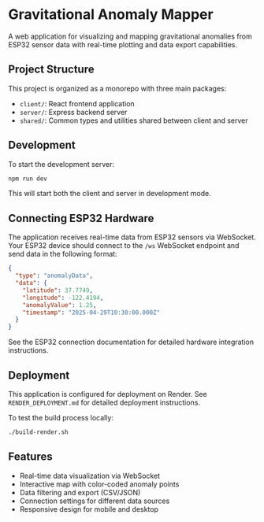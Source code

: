 # Gravitational Anomaly Mapper

A web application for visualizing and mapping gravitational anomalies from ESP32 sensor data with real-time plotting and data export capabilities.

## Project Structure

This project is organized as a monorepo with three main packages:

- `client/`: React frontend application
- `server/`: Express backend server 
- `shared/`: Common types and utilities shared between client and server

## Development

To start the development server:

```bash
npm run dev
```

This will start both the client and server in development mode.

## Connecting ESP32 Hardware

The application receives real-time data from ESP32 sensors via WebSocket. Your ESP32 device should connect to the `/ws` WebSocket endpoint and send data in the following format:

```json
{
  "type": "anomalyData",
  "data": {
    "latitude": 37.7749,
    "longitude": -122.4194,
    "anomalyValue": 1.25,
    "timestamp": "2025-04-29T10:30:00.000Z"
  }
}
```

See the ESP32 connection documentation for detailed hardware integration instructions.

## Deployment

This application is configured for deployment on Render. See `RENDER_DEPLOYMENT.md` for detailed deployment instructions.

To test the build process locally:

```bash
./build-render.sh
```

## Features

- Real-time data visualization via WebSocket
- Interactive map with color-coded anomaly points
- Data filtering and export (CSV/JSON)
- Connection settings for different data sources
- Responsive design for mobile and desktop